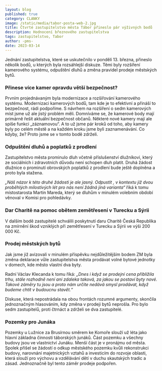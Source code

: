 ```yaml
---
layout: blog
published: true
category: CLANKY
image: /static/media/tabor-posta-web-2.jpg
title: Čtvrté zastupitelstvo města Tábor přineslo pár výživných bodů
description: Hodnocení březnového zastupitelstva
tags: zastupitelstvo, Tabor
author: -pms-
date: 2023-03-14
---
```

Jednání zastupitelstva, které se uskutečnilo v pondělí 13. března, přineslo několik bodů, u kterých byla rozsáhlejší diskuze. Těmi byly rozšíření kamerového systému, odpuštění dluhů a změna pravidel prodeje městských bytů. 

### Přinese více kamer opravdu větší bezpečnost? 
Prvním projednávaným byla modernizace a rozšiřování kamerového systému. Modernizaci kamerových bodů, tam kde je to efektivní a přináší to bezpečnost, rádi podpoříme.  S návrhem  na rozšíření o sedm kamerových míst jsme už ale jistý problém měli. Domníváme se, že kamerové body mají primárně řešit aktuální bezpečnost občanů.  Některé nové kamery mají ale  spíše funkci „záznamovou“. A to už jsme pár kroků  od toho, aby kamery byly po celém městě a na každém kroku jsme byli zaznamenávání. Co kdyby, že? Proto jsme se v tomto bodě zdrželi.

### Odpuštění dluhů a poplatků z prodlení

Zastupitelstvo města prominulo dluh včetně příslušenství  dlužníkovi, který ze sociálních i zdravotních důvodu není schopen dluh platit. Druhá žádost  dlužnice o prominutí obrovských poplatků z prodlení  bude ještě doplněna a proto byla stažena. 

_„Náš  názor k této druhé žádosti je ale jasný. Odpustit , v kontextu již dvou proběhlých milostivých lét pro nás není žádná jiná varianta“_ říká k tomu místostarosta Martin Mareda, který se dluhům v minulém volebním období věnoval v Komisi pro pohledávky.

###  Dar Charitě na pomoc obětem zemětřesení v Turecku a Sýrii
V dalším bodě  zastupitelé schválili poskytnutí daru Charitě Česká Republika na zmírnění škod vzniklých při zemětřesení v Turecku a Sýrii ve výši 200 000 Kč.

### Prodej městských bytů
Jak jsme již avizovali v minulém příspěvku nejdůležitějším bodem ZM byla změna deklarace vůle zastupitelstva města prodávat volné bytové jednotky v domech, kde město vlastní dva byty.  

Radní Václav Klecanda k tomu říká: _„Dnes i když se prodejní cena přiblížila trhu, stále rozhodně není ani zdaleka taková, za jakou se postaví byty nové. Takové záměry tu jsou a proto nám určite nedává smysl prodávat, když budeme chtít v budoucnu stavět.“_ 

Diskuse, která nepostrádala na obou frontách rozumné argumenty, skončila jednoznačným hlasováním, kdy změna v prodeji bytů neprošla. Pro bylo sedm zastupitelů, proti čtrnáct a zdrželi se dva zastupitelé.  


### Pozemky pro Junáka 
Pozemky  u Lužnice za Brusírnou směrem ke Komoře slouží už léta  jako hlavní základna činnosti táborských junáků. Část pozemku a všechny budovy jsou ve vlastnictví  Junáku. Menší část je v pronájmu od města. Spolek přišel se žádostí o odkup městského pozemku kvůli rekonstrukci budovy, narovnání majetnických vztahů a investicím do rozvoje oblasti, která slouží pro  výchovu a vzdělávání dětí v duchu skautských tradic a zásad.  Jednoznačně byl tento záměr prodeje podpořen.

